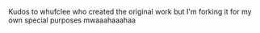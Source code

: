 Kudos to whufclee who created the original work but I'm forking it for my own special purposes mwaaahaaahaa

